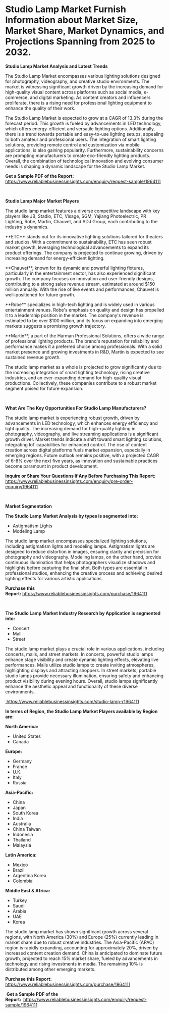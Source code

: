 <p><h1>Studio Lamp Market Furnish Information about Market Size, Market Share, Market Dynamics, and Projections Spanning from 2025 to 2032.</h1></p><p><strong>Studio Lamp Market Analysis and Latest Trends</strong></p>
<p><p>The Studio Lamp Market encompasses various lighting solutions designed for photography, videography, and creative studio environments. The market is witnessing significant growth driven by the increasing demand for high-quality visual content across platforms such as social media, e-commerce, and digital marketing. As content creators and influencers proliferate, there is a rising need for professional lighting equipment to enhance the quality of their work.</p><p>The Studio Lamp Market is expected to grow at a CAGR of 13.3% during the forecast period. This growth is fueled by advancements in LED technology, which offers energy-efficient and versatile lighting options. Additionally, there is a trend towards portable and easy-to-use lighting setups, appealing to both amateur and professional users. The integration of smart lighting solutions, providing remote control and customization via mobile applications, is also gaining popularity. Furthermore, sustainability concerns are prompting manufacturers to create eco-friendly lighting products. Overall, the combination of technological innovation and evolving consumer needs is shaping a dynamic landscape for the Studio Lamp Market.</p></p>
<p><strong>Get a Sample PDF of the Report:&nbsp;</strong> <a href="https://www.reliablebusinessinsights.com/enquiry/request-sample/1964111?utm_campaign=3603&utm_medium=2&utm_source=Github&utm_content=ia&utm_term=16042025&utm_id=studio-lamp">https://www.reliablebusinessinsights.com/enquiry/request-sample/1964111</a></p>
<p>&nbsp;</p>
<p><strong>Studio Lamp Major Market Players</strong></p>
<p><p>The studio lamp market features a diverse competitive landscape with key players like JB, Stadio, ETC, Visage, SGM, Yajiang Photoelectric, PR Lighting, Robe, Martin, Chauvet, and ADJ Group, each contributing to the industry's dynamics. </p><p>**ETC** stands out for its innovative lighting solutions tailored for theaters and studios. With a commitment to sustainability, ETC has seen robust market growth, leveraging technological advancements to expand its product offerings. The company is projected to continue growing, driven by increasing demand for energy-efficient lighting.</p><p>**Chauvet**, known for its dynamic and powerful lighting fixtures, particularly in the entertainment sector, has also experienced significant growth. The company focuses on innovation and user-friendly designs, contributing to a strong sales revenue stream, estimated at around $150 million annually. With the rise of live events and performances, Chauvet is well-positioned for future growth.</p><p>**Robe** specializes in high-tech lighting and is widely used in various entertainment venues. Robe's emphasis on quality and design has propelled it to a leadership position in the market. The company's revenue is estimated to be over $100 million, and its focus on expanding into emerging markets suggests a promising growth trajectory.</p><p>**Martin**, a part of the Harman Professional Solutions, offers a wide range of professional lighting products. The brand's reputation for reliability and performance makes it a preferred choice among professionals. With a solid market presence and growing investments in R&D, Martin is expected to see sustained revenue growth.</p><p>The studio lamp market as a whole is projected to grow significantly due to the increasing integration of smart lighting technology, rising creative industries, and an ever-expanding demand for high-quality visual productions. Collectively, these companies contribute to a robust market segment poised for future expansion.</p></p>
<p>&nbsp;</p>
<p><strong>What Are The Key Opportunities For Studio Lamp Manufacturers?</strong></p>
<p><p>The studio lamp market is experiencing robust growth, driven by advancements in LED technology, which enhances energy efficiency and light quality. The increasing demand for high-quality lighting in photography, videography, and live streaming applications is a significant growth driver. Market trends indicate a shift toward smart lighting solutions, integrating IoT capabilities for enhanced control. The rise of content creation across digital platforms fuels market expansion, especially in emerging regions. Future outlook remains positive, with a projected CAGR of 6-8% over the next five years, as innovation and sustainable practices become paramount in product development.</p></p>
<p><strong>Inquire or Share Your Questions If Any Before Purchasing This Report:</strong> <a href="https://www.reliablebusinessinsights.com/enquiry/pre-order-enquiry/1964111?utm_campaign=3603&utm_medium=2&utm_source=Github&utm_content=ia&utm_term=16042025&utm_id=studio-lamp">https://www.reliablebusinessinsights.com/enquiry/pre-order-enquiry/1964111</a></p>
<p>&nbsp;</p>
<p><strong>Market Segmentation</strong></p>
<p><strong>The Studio Lamp Market Analysis by types is segmented into:</strong></p>
<p><ul><li>Astigmatism Lights</li><li>Modeling Lamp</li></ul></p>
<p><p>The studio lamp market encompasses specialized lighting solutions, including astigmatism lights and modeling lamps. Astigmatism lights are designed to reduce distortion in images, ensuring clarity and precision for photography and videography. Modeling lamps, on the other hand, provide continuous illumination that helps photographers visualize shadows and highlights before capturing the final shot. Both types are essential in professional studios, enhancing the creative process and achieving desired lighting effects for various artistic applications.</p></p>
<p><strong>Purchase this Report:&nbsp;</strong><a href="https://www.reliablebusinessinsights.com/purchase/1964111?utm_campaign=3603&utm_medium=2&utm_source=Github&utm_content=ia&utm_term=16042025&utm_id=studio-lamp">https://www.reliablebusinessinsights.com/purchase/1964111</a></p>
<p>&nbsp;</p>
<p><strong>The Studio Lamp Market Industry Research by Application is segmented into:</strong></p>
<p><ul><li>Concert</li><li>Mall</li><li>Street</li></ul></p>
<p><p>The studio lamp market plays a crucial role in various applications, including concerts, malls, and street markets. In concerts, powerful studio lamps enhance stage visibility and create dynamic lighting effects, elevating live performances. Malls utilize studio lamps to create inviting atmospheres, highlighting displays and attracting shoppers. In street markets, portable studio lamps provide necessary illumination, ensuring safety and enhancing product visibility during evening hours. Overall, studio lamps significantly enhance the aesthetic appeal and functionality of these diverse environments.</p></p>
<p><a href="https://www.reliablebusinessinsights.com/studio-lamp-r1964111?utm_campaign=3603&utm_medium=2&utm_source=Github&utm_content=ia&utm_term=16042025&utm_id=studio-lamp">&nbsp;https://www.reliablebusinessinsights.com/studio-lamp-r1964111</a></p>
<p><strong>In terms of Region, the Studio Lamp Market Players available by Region are:</strong></p>
<p>
    <p> <strong> North America: </strong>
        <ul>
            <li>United States</li>
            <li>Canada</li>
        </ul>
        </p> 
    <p> <strong> Europe: </strong>
        <ul>
            <li>Germany</li>
            <li>France</li>
            <li>U.K.</li>
            <li>Italy</li>
            <li>Russia</li>
        </ul>
        </p> 
    <p> <strong> Asia-Pacific: </strong>
        <ul>
            <li>China</li>
            <li>Japan</li>
            <li>South Korea</li>
            <li>India</li>
            <li>Australia</li>
            <li>China Taiwan</li>
            <li>Indonesia</li>
            <li>Thailand</li>
            <li>Malaysia</li>
        </ul>
        </p> 
    <p> <strong> Latin America: </strong>
        <ul>
            <li>Mexico</li>
            <li>Brazil</li>
            <li>Argentina Korea</li>
            <li>Colombia</li>
        </ul>
        </p> 
    <p> <strong> Middle East & Africa: </strong>
        <ul>
            <li>Turkey</li>
            <li>Saudi</li>
            <li>Arabia</li>
            <li>UAE</li>
            <li>Korea</li>
        </ul>
    </p>
    </p>
<p><p>The studio lamp market has shown significant growth across several regions, with North America (30%) and Europe (25%) currently leading in market share due to robust creative industries. The Asia-Pacific (APAC) region is rapidly expanding, accounting for approximately 20%, driven by increased content creation demand. China is anticipated to dominate future growth, projected to reach 15% market share, fueled by advancements in technology and rising investments in media. The remaining 10% is distributed among other emerging markets.</p></p>
<p><strong>Purchase this Report: </strong><a href="https://www.reliablebusinessinsights.com/purchase/1964111?utm_campaign=3603&utm_medium=2&utm_source=Github&utm_content=ia&utm_term=16042025&utm_id=studio-lamp">https://www.reliablebusinessinsights.com/purchase/1964111</a></p>
<p>&nbsp;<strong>Get a Sample PDF of the Report:&nbsp;&nbsp;</strong><a href="https://www.reliablebusinessinsights.com/enquiry/request-sample/1964111?utm_campaign=3603&utm_medium=2&utm_source=Github&utm_content=ia&utm_term=16042025&utm_id=studio-lamp">https://www.reliablebusinessinsights.com/enquiry/request-sample/1964111</a></p>
<p><strong></strong></p>
<p><p></p><p></p><p></p></p>